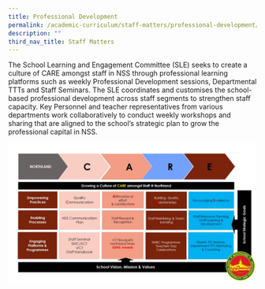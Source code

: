 ```yaml
---
title: Professional Development
permalink: /academic-curriculum/staff-matters/professional-development/
description: ""
third_nav_title: Staff Matters
---
```

<p>The School Learning and Engagement Committee (SLE) seeks to create a culture of CARE amongst staff in NSS through professional learning platforms such as weekly Professional Development sessions, Departmental TTTs and Staff Seminars. The SLE coordinates and customises the school-based professional development across staff segments to strengthen staff capacity. Key Personnel and teacher representatives from various departments work collaboratively to conduct weekly workshops and sharing that are aligned to the school&rsquo;s strategic plan to grow the professional capital in NSS.</p>
<img src="/images/prod.jpg">